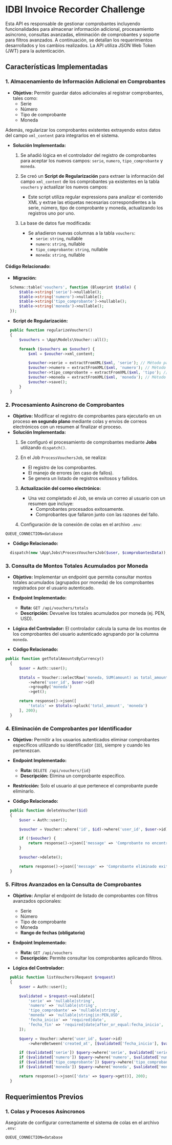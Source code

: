 # IDBI Invoice Recorder Challenge

Esta API es responsable de gestionar comprobantes incluyendo funcionalidades para almacenar información adicional, procesamiento asíncrono, consultas avanzadas, eliminación de comprobantes y soporte para filtros avanzados. A continuación, se detallan los requerimientos desarrollados y los cambios realizados.
La API utiliza JSON Web Token (JWT) para la autenticación.

## **Características Implementadas**

### **1. Almacenamiento de Información Adicional en Comprobantes**
- **Objetivo:** Permitir guardar datos adicionales al registrar comprobantes, tales como:
    - Serie
    - Número
    - Tipo de comprobante
    - Moneda

Además, regularizar los comprobantes existentes extrayendo estos datos del campo `xml_content` para integrarlos en el sistema.
- **Solución Implementada:**
    1. Se añadió lógica en el controlador del registro de comprobantes para aceptar los nuevos campos: `serie`, `numero`, `tipo_comprobante` y `moneda`.
    2. Se creó un **Script de Regularización** para extraer la información del campo `xml_content` de los comprobantes ya existentes en la tabla `vouchers` y actualizar los nuevos campos:
        - Este script utiliza regular expressions para analizar el contenido XML y extrae las etiquetas necesarias correspondientes a la serie, número, tipo de comprobante y moneda, actualizando los registros uno por uno.

    3. La base de datos fue modificada:
        - Se añadieron nuevas columnas a la tabla `vouchers`:
            - `serie`: `string`, nullable
            - `numero`: `string`, nullable
            - `tipo_comprobante`: `string`, nullable
            - `moneda`: `string`, nullable

#### **Código Relacionado:**    
- **Migración:**

```php
  Schema::table('vouchers', function (Blueprint $table) {
      $table->string('serie')->nullable();
      $table->string('numero')->nullable();
      $table->string('tipo_comprobante')->nullable();
      $table->string('moneda')->nullable();
  });
```
- **Script de Regularización:**
```php
  public function regularizeVouchers()
  {
      $vouchers = \App\Models\Voucher::all();

      foreach ($vouchers as $voucher) {
          $xml = $voucher->xml_content;

          $voucher->serie = extractFromXML($xml, 'serie'); // Método para extraer 'serie'
          $voucher->numero = extractFromXML($xml, 'numero'); // Método para extraer 'numero'
          $voucher->tipo_comprobante = extractFromXML($xml, 'tipo'); // Método para extraer 'tipo de comprobante'
          $voucher->moneda = extractFromXML($xml, 'moneda'); // Método para extraer 'moneda'
          $voucher->save();
      }
  }
```
### **2. Procesamiento Asíncrono de Comprobantes**
- **Objetivo:** Modificar el registro de comprobantes para ejecutarlo en un proceso **en segundo plano** mediante colas y envíos de correos electrónicos con un resumen al finalizar el proceso.
- **Solución Implementada:**
    1. Se configuró el procesamiento de comprobantes mediante **Jobs** utilizando `dispatch()`.
    2. En el Job `ProcessVouchersJob`, se realiza:
        - El registro de los comprobantes.
        - El manejo de errores (en caso de fallos).
        - Se genera un listado de registros exitosos y fallidos.

    3. **Actualización del correo electrónico:**
        - Una vez completado el Job, se envía un correo al usuario con un resumen que incluye:
            - Comprobantes procesados exitosamente.
            - Comprobantes que fallaron junto con las razones del fallo.

    4. Configuración de la conexión de colas en el archivo `.env`:
```shell
QUEUE_CONNECTION=database
```
- **Código Relacionado:**
```php
  dispatch(new \App\Jobs\ProcessVouchersJob($user, $comprobantesData));
```
### **3. Consulta de Montos Totales Acumulados por Moneda**
- **Objetivo:** Implementar un endpoint que permita consultar montos totales acumulados (agrupados por moneda) de los comprobantes registrados por el usuario autenticado.
- **Endpoint Implementado:**
    - **Ruta:** `GET /api/vouchers/totals`
    - **Descripción:** Devuelve los totales acumulados por moneda (ej. PEN, USD).

- **Lógica del Controlador:** El controlador calcula la suma de los montos de los comprobantes del usuario autenticado agrupando por la columna `moneda`.
- **Código Relacionado:**
```php
public function getTotalAmountsByCurrency()
  {
      $user = Auth::user();

      $totals = Voucher::selectRaw('moneda, SUM(amount) as total_amount')
          ->where('user_id', $user->id)
          ->groupBy('moneda')
          ->get();

      return response()->json([
          'totals' => $totals->pluck('total_amount', 'moneda')
      ], 200);
  }
```
### **4. Eliminación de Comprobantes por Identificador**
- **Objetivo:** Permitir a los usuarios autenticados eliminar comprobantes específicos utilizando su identificador (`ID`), siempre y cuando les pertenezcan.
- **Endpoint Implementado:**
    - **Ruta:** `DELETE /api/vouchers/{id}`
    - **Descripción:** Elimina un comprobante específico.

- **Restricción:**
  Solo el usuario al que pertenece el comprobante puede eliminarlo.
- **Código Relacionado:**
```php
  public function deleteVoucher($id)
  {
      $user = Auth::user();

      $voucher = Voucher::where('id', $id)->where('user_id', $user->id)->first();

      if (!$voucher) {
          return response()->json(['message' => 'Comprobante no encontrado o no autorizado para eliminarlo.'], 404);
      }

      $voucher->delete();

      return response()->json(['message' => 'Comprobante eliminado exitosamente.'], 200);
  }
```
### **5. Filtros Avanzados en la Consulta de Comprobantes**
- **Objetivo:** Ampliar el endpoint de listado de comprobantes con filtros avanzados opcionales:
    - Serie
    - Número
    - Tipo de comprobante
    - Moneda
    - **Rango de fechas (obligatorio)**

- **Endpoint Implementado:**
    - **Ruta:** `GET /api/vouchers`
    - **Descripción:** Permite consultar los comprobantes aplicando filtros.

- **Lógica del Controlador:**
```php
  public function listVouchers(Request $request)
  {
      $user = Auth::user();

      $validated = $request->validate([
          'serie' => 'nullable|string',
          'numero' => 'nullable|string',
          'tipo_comprobante' => 'nullable|string',
          'moneda' => 'nullable|string|in:PEN,USD',
          'fecha_inicio' => 'required|date',
          'fecha_fin' => 'required|date|after_or_equal:fecha_inicio',
      ]);

      $query = Voucher::where('user_id', $user->id)
          ->whereBetween('created_at', [$validated['fecha_inicio'], $validated['fecha_fin']]);

      if ($validated['serie']) $query->where('serie', $validated['serie']);
      if ($validated['numero']) $query->where('numero', $validated['numero']);
      if ($validated['tipo_comprobante']) $query->where('tipo_comprobante', $validated['tipo_comprobante']);
      if ($validated['moneda']) $query->where('moneda', $validated['moneda']);

      return response()->json(['data' => $query->get()], 200);
  }
```
## **Requerimientos Previos**
### **1. Colas y Procesos Asíncronos**
Asegúrate de configurar correctamente el sistema de colas en el archivo `.env`:
```shell
QUEUE_CONNECTION=database
```
